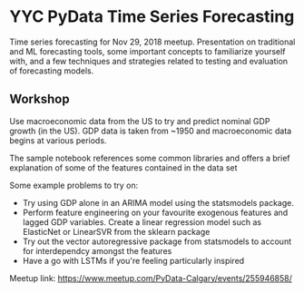 # YYC PyData Time Series Forecasting
Time series forecasting for Nov 29, 2018 meetup. Presentation on traditional and ML forecasting tools, 
some important concepts to familiarize yourself with, and a few techniques and strategies related to testing
and evaluation of forecasting models.

## Workshop
Use macroeconomic data from the US to try and predict nominal GDP growth (in the US). GDP data is taken from ~1950 and macroeconomic data begins at various periods.

The sample notebook references some common libraries and offers a brief explanation of some of the features contained in the data set

Some example problems to try on:
- Try using GDP alone in an ARIMA model using the statsmodels package. 
- Perform feature engineering on your favourite exogenous features and lagged GDP variables. Create a linear regression model such as ElasticNet or LinearSVR from the sklearn package
- Try out the vector autoregressive package from statsmodels to account for interdependcy amongst the features
- Have a go with LSTMs if you're feeling particularly inspired


Meetup link:
https://www.meetup.com/PyData-Calgary/events/255946858/

